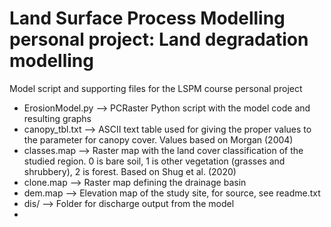 # Land Surface Process Modelling personal project: Land degradation modelling

Model script and supporting files for the LSPM course personal project

- ErosionModel.py --> PCRaster Python script with the model code and resulting graphs
- canopy_tbl.txt  --> ASCII text table used for giving the proper values to the parameter for canopy cover. Values based on Morgan (2004)
- classes.map     --> Raster map with the land cover classification of the studied region. 0 is bare soil, 1 is other vegetation (grasses and shrubbery), 2 is forest. Based on Shug et al. (2020)
- clone.map       --> Raster map defining the drainage basin
- dem.map         --> Elevation map of the study site, for source, see readme.txt
- dis/            --> Folder for discharge output from the model
- 
